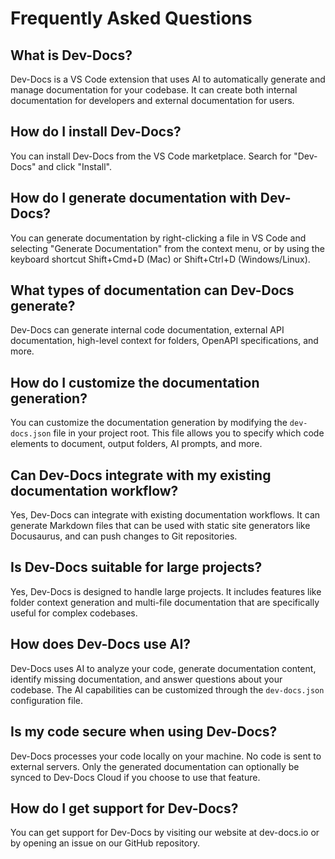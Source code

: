 # Frequently Asked Questions

## What is Dev-Docs?

Dev-Docs is a VS Code extension that uses AI to automatically generate and manage documentation for your codebase. It can create both internal documentation for developers and external documentation for users.

## How do I install Dev-Docs?

You can install Dev-Docs from the VS Code marketplace. Search for "Dev-Docs" and click "Install".

## How do I generate documentation with Dev-Docs?

You can generate documentation by right-clicking a file in VS Code and selecting "Generate Documentation" from the context menu, or by using the keyboard shortcut Shift+Cmd+D (Mac) or Shift+Ctrl+D (Windows/Linux).

## What types of documentation can Dev-Docs generate?

Dev-Docs can generate internal code documentation, external API documentation, high-level context for folders, OpenAPI specifications, and more.

## How do I customize the documentation generation?

You can customize the documentation generation by modifying the `dev-docs.json` file in your project root. This file allows you to specify which code elements to document, output folders, AI prompts, and more.

## Can Dev-Docs integrate with my existing documentation workflow?

Yes, Dev-Docs can integrate with existing documentation workflows. It can generate Markdown files that can be used with static site generators like Docusaurus, and can push changes to Git repositories.

## Is Dev-Docs suitable for large projects?

Yes, Dev-Docs is designed to handle large projects. It includes features like folder context generation and multi-file documentation that are specifically useful for complex codebases.

## How does Dev-Docs use AI?

Dev-Docs uses AI to analyze your code, generate documentation content, identify missing documentation, and answer questions about your codebase. The AI capabilities can be customized through the `dev-docs.json` configuration file.

## Is my code secure when using Dev-Docs?

Dev-Docs processes your code locally on your machine. No code is sent to external servers. Only the generated documentation can optionally be synced to Dev-Docs Cloud if you choose to use that feature.

## How do I get support for Dev-Docs?

You can get support for Dev-Docs by visiting our website at dev-docs.io or by opening an issue on our GitHub repository.